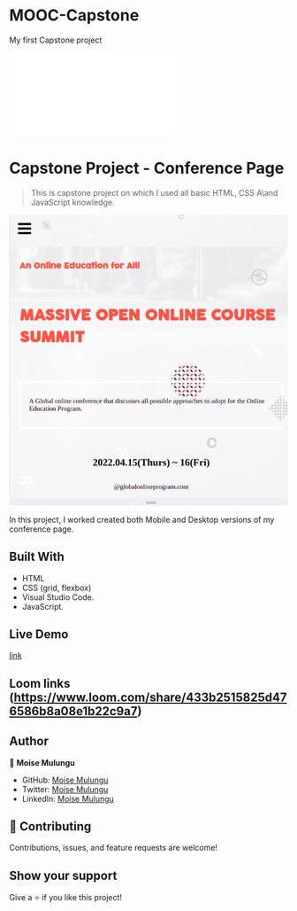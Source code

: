 # MOOC-Capstone
My first Capstone project

![](file:///home/moise/MOOC-Capstone/index.html)

# Capstone Project - Conference Page

> This is capstone project on which I used all basic HTML, CSS A\and JavaScript knowledge.

![screenshot](mooc-images/screenshot.png)

In this project, I worked created both Mobile and Desktop versions of my conference page.

## Built With

- HTML
- CSS (grid, flexbox)
- Visual Studio Code.
- JavaScript.

## Live Demo
[link](https://moise-mulungu.github.io/MOOC-Capstone/)

## Loom links (https://www.loom.com/share/433b2515825d476586b8a08e1b22c9a7)

## Author

👤 **Moise Mulungu**

- GitHub: [Moise Mulungu](https://github.com/moise-mulungu)
- Twitter: [Moise Mulungu](https://twitter.com/moise_mulungu)
- LinkedIn: [Moise Mulungu](https://www.linkedin.com/in/mo%C3%AFse-mulungu-a939831b2/)

## 🤝 Contributing

Contributions, issues, and feature requests are welcome!

## Show your support

Give a ⭐️ if you like this project!